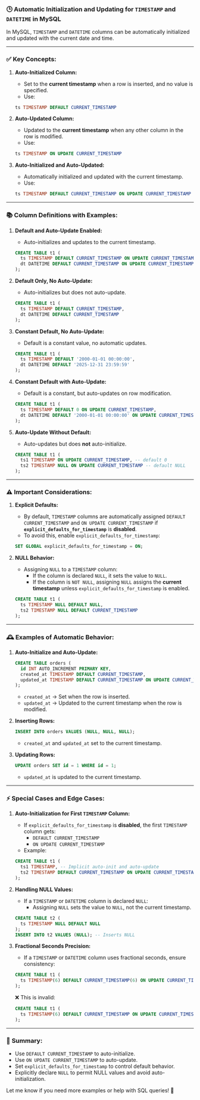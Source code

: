 ### 🕒 **Automatic Initialization and Updating for `TIMESTAMP` and `DATETIME` in MySQL**

In MySQL, `TIMESTAMP` and `DATETIME` columns can be automatically initialized and updated with the current date and time.

---

### ✅ **Key Concepts:**

1. **Auto-Initialized Column:**
   - Set to the **current timestamp** when a row is inserted, and no value is specified.
   - Use:  
   ```sql
   ts TIMESTAMP DEFAULT CURRENT_TIMESTAMP
   ```

2. **Auto-Updated Column:**
   - Updated to the **current timestamp** when any other column in the row is modified.
   - Use:  
   ```sql
   ts TIMESTAMP ON UPDATE CURRENT_TIMESTAMP
   ```

3. **Auto-Initialized and Auto-Updated:**
   - Automatically initialized and updated with the current timestamp.
   - Use:  
   ```sql
   ts TIMESTAMP DEFAULT CURRENT_TIMESTAMP ON UPDATE CURRENT_TIMESTAMP
   ```

---

### 📚 **Column Definitions with Examples:**

1. **Default and Auto-Update Enabled:**
   - Auto-initializes and updates to the current timestamp.
   ```sql
   CREATE TABLE t1 (
     ts TIMESTAMP DEFAULT CURRENT_TIMESTAMP ON UPDATE CURRENT_TIMESTAMP,
     dt DATETIME DEFAULT CURRENT_TIMESTAMP ON UPDATE CURRENT_TIMESTAMP
   );
   ```

2. **Default Only, No Auto-Update:**
   - Auto-initializes but does not auto-update.
   ```sql
   CREATE TABLE t1 (
     ts TIMESTAMP DEFAULT CURRENT_TIMESTAMP,
     dt DATETIME DEFAULT CURRENT_TIMESTAMP
   );
   ```

3. **Constant Default, No Auto-Update:**
   - Default is a constant value, no automatic updates.
   ```sql
   CREATE TABLE t1 (
     ts TIMESTAMP DEFAULT '2000-01-01 00:00:00',
     dt DATETIME DEFAULT '2025-12-31 23:59:59'
   );
   ```

4. **Constant Default with Auto-Update:**
   - Default is a constant, but auto-updates on row modification.
   ```sql
   CREATE TABLE t1 (
     ts TIMESTAMP DEFAULT 0 ON UPDATE CURRENT_TIMESTAMP,
     dt DATETIME DEFAULT '2000-01-01 00:00:00' ON UPDATE CURRENT_TIMESTAMP
   );
   ```

5. **Auto-Update Without Default:**
   - Auto-updates but does **not** auto-initialize.
   ```sql
   CREATE TABLE t1 (
     ts1 TIMESTAMP ON UPDATE CURRENT_TIMESTAMP, -- default 0
     ts2 TIMESTAMP NULL ON UPDATE CURRENT_TIMESTAMP -- default NULL
   );
   ```

---

### ⚠️ **Important Considerations:**

1. **Explicit Defaults:**
   - By default, `TIMESTAMP` columns are automatically assigned `DEFAULT CURRENT_TIMESTAMP` and `ON UPDATE CURRENT_TIMESTAMP` if **`explicit_defaults_for_timestamp`** is **disabled**.
   - To avoid this, enable `explicit_defaults_for_timestamp`:
   ```sql
   SET GLOBAL explicit_defaults_for_timestamp = ON;
   ```

2. **NULL Behavior:**
   - Assigning `NULL` to a `TIMESTAMP` column:
     - If the column is declared `NULL`, it sets the value to `NULL`.
     - If the column is `NOT NULL`, assigning `NULL` assigns the **current timestamp** unless `explicit_defaults_for_timestamp` is enabled.
   ```sql
   CREATE TABLE t1 (
     ts TIMESTAMP NULL DEFAULT NULL,
     ts2 TIMESTAMP NULL DEFAULT CURRENT_TIMESTAMP
   );
   ```

---

### 🕰️ **Examples of Automatic Behavior:**

1. **Auto-Initialize and Auto-Update:**
   ```sql
   CREATE TABLE orders (
     id INT AUTO_INCREMENT PRIMARY KEY,
     created_at TIMESTAMP DEFAULT CURRENT_TIMESTAMP,
     updated_at TIMESTAMP DEFAULT CURRENT_TIMESTAMP ON UPDATE CURRENT_TIMESTAMP
   );
   ```
   - `created_at` → Set when the row is inserted.
   - `updated_at` → Updated to the current timestamp when the row is modified.

2. **Inserting Rows:**
   ```sql
   INSERT INTO orders VALUES (NULL, NULL, NULL);
   ```
   - `created_at` and `updated_at` set to the current timestamp.
   
3. **Updating Rows:**
   ```sql
   UPDATE orders SET id = 1 WHERE id = 1;
   ```
   - `updated_at` is updated to the current timestamp.

---

### ⚡️ **Special Cases and Edge Cases:**

1. **Auto-Initialization for First `TIMESTAMP` Column:**
   - If `explicit_defaults_for_timestamp` is **disabled**, the first `TIMESTAMP` column gets:
     - `DEFAULT CURRENT_TIMESTAMP`
     - `ON UPDATE CURRENT_TIMESTAMP`
   - Example:
   ```sql
   CREATE TABLE t1 (
     ts1 TIMESTAMP, -- Implicit auto-init and auto-update
     ts2 TIMESTAMP DEFAULT CURRENT_TIMESTAMP ON UPDATE CURRENT_TIMESTAMP
   );
   ```

2. **Handling NULL Values:**
   - If a `TIMESTAMP` or `DATETIME` column is declared `NULL`:
     - Assigning `NULL` sets the value to `NULL`, not the current timestamp.
   ```sql
   CREATE TABLE t2 (
     ts TIMESTAMP NULL DEFAULT NULL
   );
   INSERT INTO t2 VALUES (NULL); -- Inserts NULL
   ```

3. **Fractional Seconds Precision:**
   - If a `TIMESTAMP` or `DATETIME` column uses fractional seconds, ensure consistency:
   ```sql
   CREATE TABLE t1 (
     ts TIMESTAMP(6) DEFAULT CURRENT_TIMESTAMP(6) ON UPDATE CURRENT_TIMESTAMP(6)
   );
   ```
   ❌ This is invalid:  
   ```sql
   CREATE TABLE t1 (
     ts TIMESTAMP(6) DEFAULT CURRENT_TIMESTAMP ON UPDATE CURRENT_TIMESTAMP(3)
   );
   ```

---

### 🎯 **Summary:**
- Use `DEFAULT CURRENT_TIMESTAMP` to auto-initialize.
- Use `ON UPDATE CURRENT_TIMESTAMP` to auto-update.
- Set `explicit_defaults_for_timestamp` to control default behavior.
- Explicitly declare `NULL` to permit NULL values and avoid auto-initialization.

Let me know if you need more examples or help with SQL queries! 🚀
